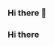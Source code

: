 ### Hi there 👋

<!--
**777sfdf/777sfdf** is a ✨ _special_ ✨ repository because its `README.md` (this file) appears on your GitHub profile.

Here are some ideas to get you started:

- 🔭 I’m currently working on ...
- 🌱 I’m currently learning ...
- 👯 I’m looking to collaborate on ...
- 🤔 I’m looking for help with ...
- 💬 Ask me about ...
- 📫 How to reach me: ...
- 😄 Pronouns: ...
- ⚡ Fun fact: ...
-->
### Hi there  
<br/><!--**Mayandev/Mayandev** is a ✨ _special_ ✨ repository because its `README.md` (this file) appears on your GitHub profile.
<br/>Here are some ideas to get you started:
<br/>-   I’m currently working on ...<br/>-   I’m currently learning ...<br/>-   I’m looking to collaborate on ...<br/>-   I’m looking for help with ...<br/>-   Ask me about ...<br/>-   How to reach me: ...<br/>-   Pronouns: ...<br/>- ⚡ Fun fact: ...<br/>-->
